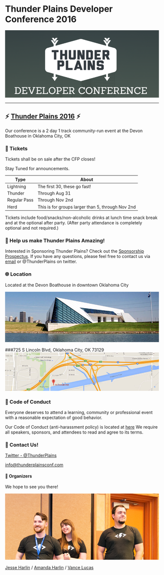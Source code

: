 # Thunder Plains Developer Conference 2016
![Thunderplains Banner](./readme/banner_2016.png)


--------------------------------------------------------------------------------

## :zap: [Thunder Plains 2016](http://thunderplainsconf.com) :zap:
Our conference is a 2 day 1 track community-run event at the Devon Boathouse in Oklahoma City, OK

### :ticket: Tickets
Tickets shall be on sale after the CFP closes!  

Stay Tuned for announcements.

Type         | About
------------ | -------------------------------------------------
Lightning    | The first 30, these go fast!
Thunder      | Through Aug 31
Regular Pass | Through Nov 2nd
Herd         | This is for groups larger than 5, through Nov 2nd

Tickets include food/snacks/non-alcoholic drinks at lunch time snack break and at the optional after party. (After party attendance is completely optional and not required.)

### :sparkling_heart: Help us make Thunder Plains Amazing!
Interested in Sponsoring Thunder Plains? Check out the [Sponsorship Prospectus](files/ThunderPlainsSponsorshipProspectus2016.pdf). If you have any questions, please feel free to contact us via [email](mailto:info@thunderplainsconf.com) or @ThunderPlains on twitter.

### :globe_with_meridians: Location
Located at the Devon Boathouse in downtown Oklahoma City

![The Devon Boathouse](./readme/boathouse.jpg)

###725 S Lincoln Blvd, Oklahoma City, OK 73129
![Thunderplains Location](./readme/location.jpg)


### :love_letter: Code of Conduct
Everyone deserves to attend a learning, community or professional event with a reasonable expectation of good behavior.

Our Code of Conduct (anti-harassment policy) is located at [here](http://bit.ly/1GRZDJA)  We require all speakers, sponsors, and attendees to read and agree to its terms.

### :email: Contact Us!
[Twitter - @ThunderPlains](https://twitter.com/thunderplains)

[info@thunderplainsconf.com](mailto:info@thunderplainsconf.com)

#### :tada: Organizers
We hope to see you there!

![Thunderplains Organizers](./readme/jesse_amanda_vance.png)

[Jesse Harlin](https://twitter.com/5imian) / [Amanda Harlin](https://twitter.com/amandaharlin) / [Vance Lucas](https://twitter.com/vlucas)

